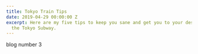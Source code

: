 ```yaml
---
title: Tokyo Train Tips
date: 2019-04-29 00:00:00 Z
excerpt: Here are my five tips to keep you sane and get you to your destination on
  the Tokyo Subway.
---
```


blog number 3